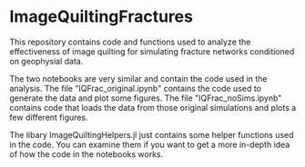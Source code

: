 # ImageQuiltingFractures

This repository contains code and functions used to analyze the effectiveness 
of image quilting for simulating fracture networks conditioned on geophysial data.

The two notebooks are very similar and contain the code used in the analysis. The file "IQFrac_original.ipynb" 
contains the code used to generate the data and plot some figures. The file "IQFrac_noSims.ipynb" 
contains code that loads the data from those original simulations and plots a few different figures. 

The libary ImageQuiltingHelpers.jl just contains some helper functions used in the code. You can examine them
if you want to get a more in-depth idea of how the code in the notebooks works.
